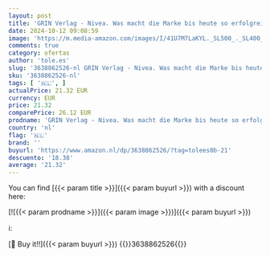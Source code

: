 ```yaml
---
layout: post
title: 'GRIN Verlag - Nivea. Was macht die Marke bis heute so erfolgreich?'
date: 2024-10-12 09:08:59
image: 'https://m.media-amazon.com/images/I/41U7M7LaKYL._SL500_._SL400_.jpg'
comments: true
category: ofertas
author: 'tole.es'
slug: '3638862526-nl GRIN Verlag - Nivea. Was macht die Marke bis heute so...'
sku: '3638862526-nl'
tags: [ '🇳🇱', ]
actualPrice: 21.32 EUR
currency: EUR
price: 21.32
comparePrice: 26.12 EUR
prodname: 'GRIN Verlag - Nivea. Was macht die Marke bis heute so erfolgreich?'
country: 'nl'
flag: '🇳🇱'
brand: ''
buyurl: 'https://www.amazon.nl/dp/3638862526/?tag=tolees0b-21'
descuento: '18.38'
average: '21.32'
---
```


You can find [{{< param title >}}]({{< param buyurl >}}) with a discount here:

[![{{< param prodname >}}]({{< param image >}})]({{< param buyurl >}})

ℹ️:


[🛒 Buy it!!]({{< param buyurl >}})
{{<world>}}3638862526{{</world>}}
